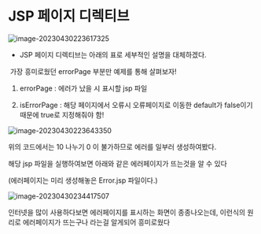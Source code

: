 # JSP 페이지 디렉티브

![image-20230430223617325](C:\Users\KWS\AppData\Roaming\Typora\typora-user-images\image-20230430223617325.png)

- JSP 페이지 디렉티브는 아래의 표로 세부적인 설명을 대체하겠다.

​	가장 흥미로웠던 errorPage 부분만 예제를 통해 살펴보자!

1. errorPage : 에러가 났을 시 표시할 jsp 파일

2. isErrorPage : 해당 페이지에서 오류시 오류페이지로 이동한 default가 false이기 때문에 true로 지정해줘야 함!



![image-20230430223643350](C:\Users\KWS\AppData\Roaming\Typora\typora-user-images\image-20230430223643350.png)



위의 코드에서는 10 나누기 0 이 불가하므로 에러를 일부러 생성하여봤다.

해당 jsp 파일을 실행하여보면 아래와 같은 에러페이지가 뜨는것을 알 수 있다

(에러페이지는 미리 생성해놓은  Error.jsp 파일이다.)



![image-20230430234417507](C:\Users\KWS\AppData\Roaming\Typora\typora-user-images\image-20230430234417507.png)

인터넷을 많이 사용하다보면 에러페이지를 표시하는 화면이 종종나오는데, 이런식의 원리로 에러페이지가 뜨는구나 라는걸 알게되어 흥미로웠다